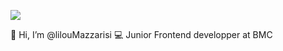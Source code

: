 [<img src="https://user-images.githubusercontent.com/106556634/209852778-f807344e-239a-4d9d-8317-17f0905802b0.png">](https://www.linkedin.com/in/lisa-mazzarisi/)

👋 Hi, I’m @lilouMazzarisi
💻 Junior Frontend developper at BMC 

